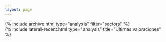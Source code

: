 ```yaml
---
layout: page
---
```


<main class="d-md-flex">
    <div class="col-md-9 d-flex flex-column flex-fill">
        {% include archive.html type="analysis" filter="sectors" %}
    </div>
    <div class="col-md-3 d-none d-md-block d-flex flex-column flex-fill ms-3">
        {% include lateral-recent.html type="analysis" title="Últimas valoraciones" %}
    </div>
</main>